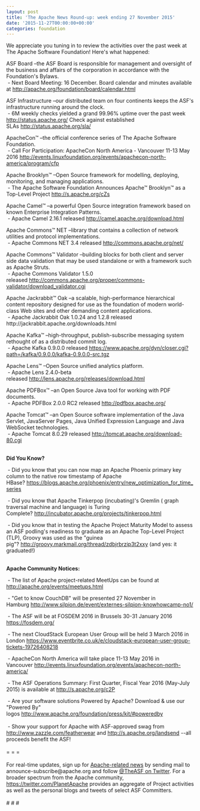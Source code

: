 ```yaml
---
layout: post
title: 'The Apache News Round-up: week ending 27 November 2015'
date: '2015-11-27T00:00:00+00:00'
categories: foundation
---
```

<p>We appreciate you tuning in to review the activities over the past week at The Apache Software Foundation! Here's what happened:</p> 
  <p>ASF Board –the ASF Board is responsible for management and oversight of the business and affairs of the corporation in accordance with the Foundation's Bylaws.<br />&nbsp;- Next Board Meeting: 16 December. Board calendar and minutes available at&nbsp;<a href="http://apache.org/foundation/board/calendar.html">http://apache.org/foundation/board/calendar.html</a></p> 
  <div> 
    <p>ASF Infrastructure –our distributed team on four continents keeps the ASF's infrastructure running around the clock.<br />&nbsp;- 6M weekly checks yielded a grand 99.96% uptime over the past week <a href="http://status.apache.org/">http://status.apache.org/</a>&nbsp;Check against established SLAs&nbsp;<a href="http://status.apache.org/sla/">http://status.apache.org/sla/</a></p> 
    <p>ApacheCon™ –the official conference series of The Apache Software Foundation.<br />&nbsp;- Call For Participation: ApacheCon North America - Vancouver 11-13 May 2016&nbsp;<a href="http://events.linuxfoundation.org/events/apachecon-north-america/program/cfp">http://events.linuxfoundation.org/events/apachecon-north-america/program/cfp</a></p> 
    <p>Apache Brooklyn™ –Open Source framework for modelling, deploying, monitoring, and managing applications.<br />&nbsp;- The Apache Software Foundation Announces Apache™ Brooklyn™ as a Top-Level Project&nbsp;<a href="http://s.apache.org/cZs">http://s.apache.org/cZs</a></p> 
    <p>Apache Camel™ –a powerful Open Source integration framework based on known Enterprise Integration Patterns.<br />&nbsp;-&nbsp;Apache Camel 2.16.1 released&nbsp;<a href="http://camel.apache.org/download.html">http://camel.apache.org/download.html</a></p> 
    <p>Apache Commons™ NET –library that contains a collection of network utilities and protocol implementations.<br />&nbsp;- Apache Commons NET 3.4 released&nbsp;<a href="http://commons.apache.org/net/">http://commons.apache.org/net/</a></p> 
    <p>Apache Commons™ Validator –building blocks for both client and server side data validation that may be used standalone or with a framework such as Apache Struts.<br />&nbsp;- Apache Commons Validator 1.5.0 released&nbsp;<a href="http://commons.apache.org/proper/commons-validator/download_validator.cgi">http://commons.apache.org/proper/commons-validator/download_validator.cgi</a></p> 
    <p>Apache Jackrabbit™ Oak –a scalable, high-performance hierarchical content repository designed for use as the foundation of modern world-class Web sites and other demanding content applications.<br />&nbsp;- Apache Jackrabbit Oak 1.0.24 and 1.2.8 released http://jackrabbit.apache.org/downloads.html </p> 
    <p>Apache Kafka™ –high-throughput, publish-subscribe messaging system rethought of as a distributed commit log.<br />&nbsp;- Apache Kafka 0.9.0.0 released&nbsp;<a href="https://www.apache.org/dyn/closer.cgi?path=/kafka/0.9.0.0/kafka-0.9.0.0-src.tgz">https://www.apache.org/dyn/closer.cgi?path=/kafka/0.9.0.0/kafka-0.9.0.0-src.tgz</a> </p> 
    <p>Apache Lens™ –Open Source&nbsp;unified analytics platform.<br />&nbsp;- Apache Lens 2.4.0-beta released&nbsp;<a href="http://lens.apache.org/releases/download.html">http://lens.apache.org/releases/download.html</a></p> 
    <p>Apache PDFBox™ –an Open Source Java tool for working with PDF documents.<br />&nbsp;- Apache PDFBox 2.0.0 RC2 released&nbsp;<a href="http://pdfbox.apache.org/">http://pdfbox.apache.org/</a></p> 
    <p>Apache Tomcat™ –an Open Source software implementation of the Java Servlet, JavaServer Pages, Java Unified Expression Language and Java WebSocket technologies.<br />&nbsp;- Apache Tomcat 8.0.29 released <a href="http://tomcat.apache.org/download-80.cgi">http://tomcat.apache.org/download-80.cgi</a> </p> 
    <p><strong><br />Did You Know?</strong></p> 
  </div> 
  <div> 
    <p>&nbsp;- Did you know that you can now map an Apache Phoenix primary key column to the native row timestamp of Apache HBase?&nbsp;<a href="https://blogs.apache.org/phoenix/entry/new_optimization_for_time_series">https://blogs.apache.org/phoenix/entry/new_optimization_for_time_series</a></p> 
    <p>&nbsp;- Did you know that Apache Tinkerpop (incubating)'s Gremlin ( graph traversal machine and language) is Turing Complete?&nbsp;<a href="http://incubator.apache.org/projects/tinkerpop.html">http://incubator.apache.org/projects/tinkerpop.html</a></p> 
  </div> 
  <div> 
    <p>&nbsp;- Did you know that&nbsp;in testing the Apache Project Maturity Model to assess an ASF podling's readiness to graduate as an Apache Top-Level Project (TLP), Groovy was used as the &quot;guinea pig&quot;?&nbsp;<a href="http://groovy.markmail.org/thread/zdbjrbrzip3t2xxy">http://groovy.markmail.org/thread/zdbjrbrzip3t2xxy</a>&nbsp;(and yes: it graduated!)</p> 
  </div> 
  <div> 
    <p><strong><br />Apache Community Notices:</strong></p> 
    <p><strong></strong>&nbsp;- The list of Apache project-related MeetUps can be found at <a href="http://apache.org/events/meetups.html">http://apache.org/events/meetups.html</a></p> 
  </div> 
  <p>&nbsp;- &quot;Get to know CouchDB&quot; will be presented 27 November in Hamburg&nbsp;<a href="http://www.silpion.de/event/externes-silpion-knowhowcamp-no1/">http://www.silpion.de/event/externes-silpion-knowhowcamp-no1/</a></p> 
  <p>&nbsp;- The ASF will be at FOSDEM 2016 in Brussels 30-31 January 2016 <a href="https://fosdem.org/">https://fosdem.org/</a></p> 
  <p>&nbsp;- The next CloudStack European User Group will be held 3 March 2016 in London&nbsp;<a href="https://www.eventbrite.co.uk/e/cloudstack-european-user-group-tickets-19726408218">https://www.eventbrite.co.uk/e/cloudstack-european-user-group-tickets-19726408218</a></p> 
  <p>&nbsp;- ApacheCon North America will take place 11-13 May 2016 in Vancouver&nbsp;<a href="http://events.linuxfoundation.org/events/apachecon-north-america/">http://events.linuxfoundation.org/events/apachecon-north-america/</a></p> 
  <div> 
    <p>&nbsp;- The ASF Operations Summary: First Quarter, Fiscal Year 2016 (May-July 2015) is available at&nbsp;<a href="http://s.apache.org/c2P">http://s.apache.org/c2P</a></p> 
  </div> 
  <div>&nbsp;- Are your software solutions Powered by Apache? Download &amp; use our &quot;Powered By&quot; logos&nbsp;<a href="http://www.apache.org/foundation/press/kit/#poweredby">http://www.apache.org/foundation/press/kit/#poweredby</a></div> 
  <div><br /></div> 
  <div>&nbsp;- Show your support for Apache with ASF-approved swag from <a href="http://www.zazzle.com/featherwear">http://www.zazzle.com/featherwear</a> and&nbsp;<a href="http://s.apache.org/landsend">http://s.apache.org/landsend</a> --all proceeds benefit the ASF!&nbsp;</div> 
  <div><br /></div> 
  <div>= = =</div> 
  <div><br /></div> 
  <div>For real-time updates, sign up for <a href="http://apache.org/foundation/mailinglists.html#foundation-announce">Apache-related news</a> by sending mail to announce-subscribe@apache.org and follow <a href="https://twitter.com/TheASF">@TheASF on Twitter</a>. For a broader spectrum from the Apache community, <a href="http://s.apache.org/landsend">https://twitter.com/PlanetApache</a> provides an aggregate of Project activities as well as the personal blogs and tweets of select ASF Committers.</div> 
  <div><br /></div> 
  <div># # #</div>
